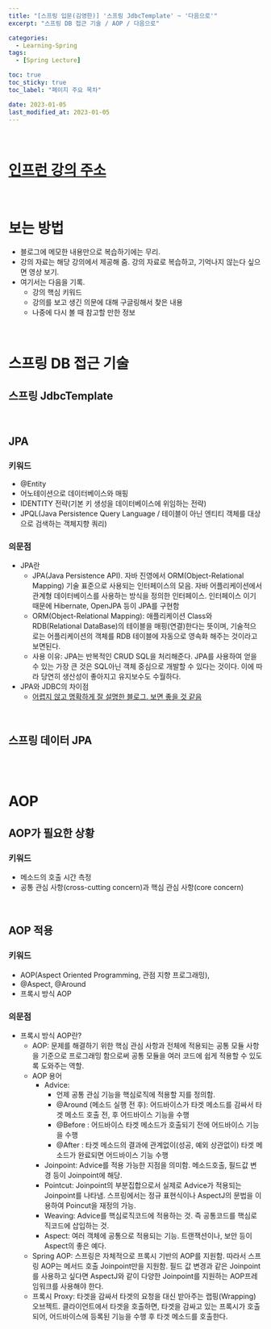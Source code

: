 ```yaml
---
title: "[스프링 입문(김영한)] '스프링 JdbcTemplate' ~ '다음으로'"
excerpt: "스프링 DB 접근 기술 / AOP / 다음으로"

categories:
  - Learning-Spring
tags:
  - [Spring Lecture]

toc: true
toc_sticky: true
toc_label: "페이지 주요 목차"

date: 2023-01-05
last_modified_at: 2023-01-05
---
```


<br>

# [인프런 강의 주소](https://www.inflearn.com/course/%EC%8A%A4%ED%94%84%EB%A7%81-%EC%9E%85%EB%AC%B8-%EC%8A%A4%ED%94%84%EB%A7%81%EB%B6%80%ED%8A%B8/dashboard)

<br>

# 보는 방법

- 블로그에 메모한 내용만으로 복습하기에는 무리.
- 강의 자료는 해당 강의에서 제공해 줌. 강의 자료로 복습하고, 기억나지 않는다 싶으면 영상 보기.
- 여기서는 다음을 기록.
  - 강의 핵심 키워드
  - 강의를 보고 생긴 의문에 대해 구글링해서 찾은 내용
  - 나중에 다시 볼 때 참고할 만한 정보

<br>

# 스프링 DB 접근 기술

## 스프링 JdbcTemplate

<br>

## JPA

### 키워드

- @Entity
- 어노테이션으로 데이터베이스와 매핑
- IDENTITY 전략(기본 키 생성을 데이터베이스에 위임하는 전략)
- JPQL(Java Persistence Query Language / 테이블이 아닌 엔티티 객체를 대상으로 검색하는 객체지향 쿼리)

### 의문점

- JPA란
  - JPA(Java Persistence API). 자바 진영에서 ORM(Object-Relational Mapping) 기술 표준으로 사용되는 인터페이스의 모음. 자바 어플리케이션에서 관계형 데이터베이스를 사용하는 방식을 정의한 인터페이스. 인터페이스 이기 때문에 Hibernate, OpenJPA 등이 JPA를 구현함
  - ORM(Object-Relational Mapping): 애플리케이션 Class와 RDB(Relational DataBase)의 테이블을 매핑(연결)한다는 뜻이며, 기술적으로는 어플리케이션의 객체를 RDB 테이블에 자동으로 영속화 해주는 것이라고 보면된다.
  - 사용 이유: JPA는 반복적인 CRUD SQL을 처리해준다. JPA를 사용하여 얻을 수 있는 가장 큰 것은 SQL아닌 객체 중심으로 개발할 수 있다는 것이다. 이에 따라 당연히 생산성이 좋아지고 유지보수도 수월하다.
- JPA와 JDBC의 차이점
  - [어렵지 않고 명확하게 잘 설명한 블로그. 보면 좋을 것 같음](https://velog.io/@kkimbj18/JPA-%EA%B8%B0%EB%B3%B8-%EA%B0%9C%EB%85%90%EA%B3%BC-%EC%82%AC%EC%9A%A9-%EC%9D%B4%EC%9C%A0-Feat.-JDBC)

<br>

## 스프링 데이터 JPA

<br><br>

# AOP

## AOP가 필요한 상황

### 키워드

- 메소드의 호출 시간 측정
- 공통 관심 사항(cross-cutting concern)과 핵심 관심 사항(core concern)

<br>

## AOP 적용

### 키워드

- AOP(Aspect Oriented Programming, 관점 지향 프로그래밍),
- @Aspect, @Around
- 프록시 방식 AOP

### 의문점

- 프록시 방식 AOP란?
  - AOP: 문제를 해결하기 위한 핵심 관심 사항과 전체에 적용되는 공통 모듈 사항을 기준으로 프로그래밍 함으로써 공통 모듈을 여러 코드에 쉽게 적용할 수 있도록 도와주는 역할.
  - AOP 용어
    - Advice:
      - 언제 공통 관심 기능을 핵심로직에 적용할 지를 정의함.
      - @Around (메소드 실행 전 후): 어드바이스가 타겟 메소드를 감싸서 타겟 메소드 호출 전, 후 어드바이스 기능을 수행
      - @Before : 어드바이스 타겟 메소드가 호출되기 전에 어드바이스 기능을 수행
      - @After : 타겟 메소드의 결과에 관계없이(성공, 예외 상관없이) 타겟 메소드가 완료되면 어드바이스 기능 수행
    - Joinpoint: Advice를 적용 가능한 지점을 의미함. 메소드호출, 필드값 변경 등이 Joinpoint에 해당.
    - Pointcut: Joinpoint의 부분집합으로서 실제로 Advice가 적용되는 Joinpoint를 나타냄. 스프링에서는 정규 표현식이나 AspectJ의 문법을 이용하여 Poincut을 재정의 가능.
    - Weaving: Advice를 핵심로직코드에 적용하는 것. 즉 공통코드를 핵심로직코드에 삽입하는 것.
    - Aspect: 여러 객체에 공통으로 적용되는 기능. 트랜잭션이나, 보안 등이 Aspect의 좋은 예다.
  - Spring AOP: 스프링은 자체적으로 프록시 기반의 AOP를 지원함. 따라서 스프링 AOP는 메서드 호출 Joinpoint만을 지원함. 필드 값 변경과 같은 Joinpoint를 사용하고 싶다면 AspectJ와 같이 다양한 Joinpoint를 지원하는 AOP프레임워크를 사용해야 한다.
  - 프록시 Proxy: 타겟을 감싸서 타겟의 요청을 대신 받아주는 랩핑(Wrapping) 오브젝트. 클라이언트에서 타겟을 호출하면, 타겟을 감싸고 있는 프록시가 호출되어, 어드바이스에 등록된 기능을 수행 후 타겟 메소드를 호출한다.
